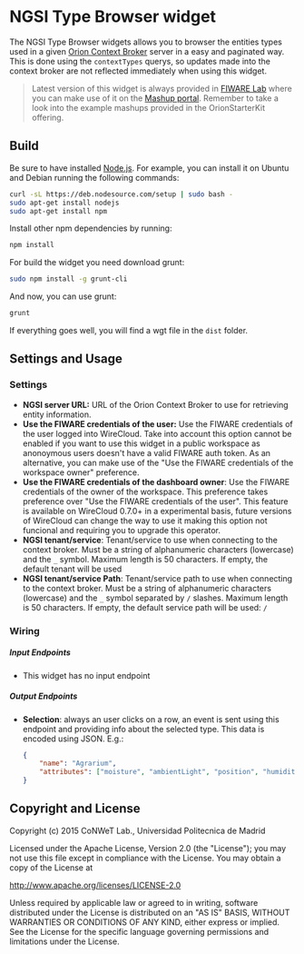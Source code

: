 NGSI Type Browser widget 
========================

The NGSI Type Browser widgets allows you to browser the entities types used in
a given [Orion Context
Broker](http://catalogue.fiware.org/enablers/publishsubscribe-context-broker-orion-context-broker)
server in a easy and paginated way. This is done using the `contextTypes` querys, so
updates made into the context broker are not reflected immediately when using
this widget.

> Latest version of this widget is always provided in [FIWARE
> Lab](https://store.lab.fiware.org/search/keyword/OrionStarterKit) where you
> can make use of it on the [Mashup portal](https://mashup.lab.fiware.org).
> Remember to take a look into the example mashups provided in the OrionStarterKit offering.

Build
-----

Be sure to have installed [Node.js](http://node.js). For example, you can install it on Ubuntu and Debian running the following commands:

```bash
curl -sL https://deb.nodesource.com/setup | sudo bash -
sudo apt-get install nodejs
sudo apt-get install npm
```

Install other npm dependencies by running:

```bash
npm install
```

For build the widget you need download grunt:

```bash
sudo npm install -g grunt-cli
```

And now, you can use grunt:

```bash
grunt
```

If everything goes well, you will find a wgt file in the `dist` folder.

Settings and Usage
------------------

### Settings

- **NGSI server URL:** URL of the Orion Context Broker to use for retrieving
  entity information.
- **Use the FIWARE credentials of the user:** Use the FIWARE credentials of the
  user logged into WireCloud. Take into account this option cannot be enabled if
  you want to use this widget in a public workspace as anonoymous users doesn't
  have a valid FIWARE auth token. As an alternative, you can make use of the
  "Use the FIWARE credentials of the workspace owner" preference.
- **Use the FIWARE credentials of the dashboard owner**: Use the FIWARE
  credentials of the owner of the workspace. This preference takes preference
  over "Use the FIWARE credentials of the user". This feature is available on
  WireCloud 0.7.0+ in a experimental basis, future versions of WireCloud can
  change the way to use it making this option not funcional and requiring you to
  upgrade this operator.
- **NGSI tenant/service**: Tenant/service to use when connecting to the context
  broker. Must be a string of alphanumeric characters (lowercase) and the `_`
  symbol. Maximum length is 50 characters. If empty, the default tenant will be
  used
- **NGSI tenant/service Path**: Tenant/service path to use when connecting to
  the context broker. Must be a string of alphanumeric characters (lowercase)
  and the `_` symbol separated by `/` slashes. Maximum length is 50 characters.
  If empty, the default service path will be used: `/`

### Wiring

##### Input Endpoints

- This widget has no input endpoint

##### Output Endpoints

- **Selection**: always an user clicks on a row, an event is sent using this
  endpoint and providing info about the selected type. This data is encoded
  using JSON. E.g.:

    ```json
    {
        "name": "Agrarium",
        "attributes": ["moisture", "ambientLight", "position", "humidity", "temperature"]
    }
    ```

Copyright and License
---------------------

Copyright (c) 2015 CoNWeT Lab., Universidad Politecnica de Madrid

Licensed under the Apache License, Version 2.0 (the "License");
you may not use this file except in compliance with the License.
You may obtain a copy of the License at

  http://www.apache.org/licenses/LICENSE-2.0

Unless required by applicable law or agreed to in writing, software
distributed under the License is distributed on an "AS IS" BASIS,
WITHOUT WARRANTIES OR CONDITIONS OF ANY KIND, either express or implied.
See the License for the specific language governing permissions and
limitations under the License.
